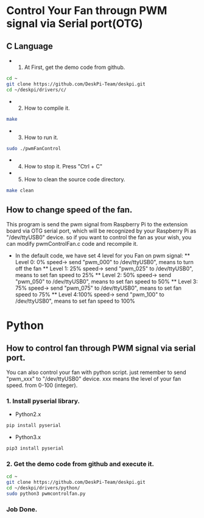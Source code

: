 # Control Your Fan througn PWM signal via Serial port(OTG)
## C Language
* 1. At First, get the demo code from github.
```bash
cd ~
git clone https://github.com/DeskPi-Team/deskpi.git
cd ~/deskpi/drivers/c/
```
* 2. How to compile it.
```bash
make 
```
* 3. How to run it.
```bash
sudo ./pwmFanControl
```
* 4. How to stop it.
Press "Ctrl + C"
* 5. How to clean the source code directory.
```bash
make clean
```
## How to change speed of the fan.
This program is send the pwm signal from Raspberry Pi to the extension board via OTG serial port, which will be recognized by your Raspberry Pi as "/dev/ttyUSB0" device. so if you want to control the fan as your wish, you can modify pwmControlFan.c code and recompile it.
* In the default code, we have set 4 level for you Fan on pwm signal:
** Level 0: 0%  speed-> send "pwm_000" to /dev/ttyUSB0", means to turn off the fan 
** Level 1: 25% speed-> send "pwm_025" to /dev/ttyUSB0", means to set fan speed to 25%
** Level 2: 50% speed-> send "pwm_050" to /dev/ttyUSB0", means to set fan speed to 50%
** Level 3: 75% speed-> send "pwm_075" to /dev/ttyUSB0", means to set fan speed to 75%
** Level 4:100% speed-> send "pwm_100" to /dev/ttyUSB0", means to set fan speed to 100%

# Python
## How to control fan through PWM signal via serial port.
You can also control your fan with python script.
just remember to send "pwm_xxx" to "/dev/ttyUSB0" device. xxx means the level of your fan speed. from 0-100 (integer).
### 1. Install pyserial library.
* Python2.x 
```bash
pip install pyserial 
```
* Python3.x
```bash
pip3 install pyserial
```
### 2. Get the demo code from github and execute it.
```bash
cd ~
git clone https://github.com/DeskPi-Team/deskpi.git
cd ~/deskpi/drivers/python/
sudo python3 pwmcontrolfan.py
```
### Job Done.


